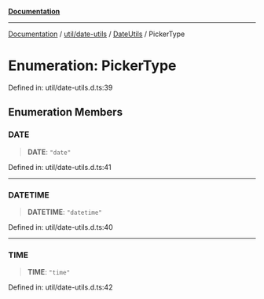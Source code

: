 [**Documentation**](../../../../../index.md)

***

[Documentation](../../../../../index.md) / [util/date-utils](../../../index.md) / [DateUtils](../index.md) / PickerType

# Enumeration: PickerType

Defined in: util/date-utils.d.ts:39

## Enumeration Members

### DATE

> **DATE**: `"date"`

Defined in: util/date-utils.d.ts:41

***

### DATETIME

> **DATETIME**: `"datetime"`

Defined in: util/date-utils.d.ts:40

***

### TIME

> **TIME**: `"time"`

Defined in: util/date-utils.d.ts:42
